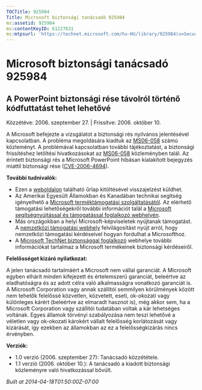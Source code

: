 ```yaml
---
TOCTitle: 925984
Title: Microsoft biztonsági tanácsadó 925984
ms:assetid: 925984
ms:contentKeyID: 61227631
ms:mtpsurl: 'https://technet.microsoft.com/hu-HU/library/925984(v=Security.10)'
---
```




Microsoft biztonsági tanácsadó 925984
=====================================

A PowerPoint biztonsági rése távolról történő kódfuttatást tehet lehetővé
-------------------------------------------------------------------------

Közzétéve: 2006. szeptember 27. | Frissítve: 2006. október 10.

A Microsoft befejezte a vizsgálatot a biztonsági rés nyilvános jelentésével kapcsolatban. A probléma megoldására kiadtuk az [MS06-058](http://technet.microsoft.com/security/bulletin/ms06-058) számú közleményt. A problémával kapcsolatban további tájékoztatást, a biztonsági frissítéshez letöltési hivatkozásokat az [MS06-058](http://technet.microsoft.com/security/bulletin/ms06-058) közleményben talál. Az érintett biztonsági rés a Microsoft PowerPoint hibásan kialakított bejegyzés miattil biztonsági rése ([CVE-2006-4694](http://www.cve.mitre.org/cgi-bin/cvename.cgi?name=cve-2006-4694)).

**További tudnivalók:**

-   Ezen a [weboldalon](https://support.microsoft.com/common/survey.aspx?scid=sw;en;1257&amp;showpage=1&amp;ws=technet&amp;sd=tech) található űrlap kitöltésével visszajelzést küldhet.
-   Az Amerikai Egyesült Államokban és Kanadában technikai segítség igényelhető a [Microsoft terméktámogatási szolgáltatásától](http://go.microsoft.com/fwlink/?linkid=21131). Az elérhető támogatási lehetőségekről további információt talál a [Microsoft segítségnyújtással és támogatással foglalkozó webhelyén](http://support.microsoft.com/).
-   Más országokban a helyi Microsoft-képviseletek nyújtanak támogatást. A [nemzetközi támogatási webhely](http://go.microsoft.com/fwlink/?linkid=21155) felvilágosítást nyújt arról, hogy nemzetközi támogatási kérdéseivel hogyan fordulhat a Microsofthoz.
-   A [Microsoft TechNet biztonsággal foglalkozó](http://go.microsoft.com/fwlink/?linkid=21132) webhelye további információkat tartalmaz a Microsoft termékeinek biztonsági kérdéseiről.

**Felelősséget kizáró nyilatkozat:**

A jelen tanácsadó tartalmáért a Microsoft nem vállal garanciát. A Microsoft egyben elhárít minden kifejezett és értelemszerű garanciát, beleértve az eladhatóságra és az adott célra való alkalmasságra vonatkozó garanciát is. A Microsoft Corporation vagy annak szállítói semmilyen körülmények között nem tehetők felelőssé közvetlen, közvetett, eseti, ok-okozati vagy különleges kárért (beleértve az elmaradt hasznot is), még akkor sem, ha a Microsoft Corporation vagy szállítói tudatában voltak a kár lehetséges voltának. Egyes államok törvényi szabályozása nem teszi lehetővé a véletlen vagy ok-okozati károkért vállalt felelősség korlátozását vagy kizárását, így ezekben az államokban az ez a felelősségkizárás nincs érvényben.

**Verziók:**

-   1.0 verzió (2006. szeptember 27): Tanácsadó közzététele.
-   1.1 verzió (2006. október 10.): A tanácsadó a kiadott biztonsági közleményre való hivatkozással bővült.

*Built at 2014-04-18T01:50:00Z-07:00*
